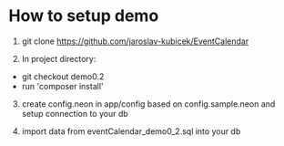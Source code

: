 How to setup demo
========

1. git clone https://github.com/jaroslav-kubicek/EventCalendar

2. In project directory:

- git checkout demo0.2
- run 'composer install'

3. create config.neon in app/config based on config.sample.neon and setup connection to your db

4. import data from eventCalendar_demo0_2.sql into your db
